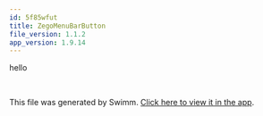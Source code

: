 ```yaml
---
id: 5f85wfut
title: ZegoMenuBarButton
file_version: 1.1.2
app_version: 1.9.14
---
```


hello

<br/>

This file was generated by Swimm. [Click here to view it in the app](https://app.swimm.io/repos/Z2l0aHViJTNBJTNBemVnb191aWtpdF9wcmVidWlsdF9jYWxsX3JuJTNBJTNBTWF0Y2gtWWFuZw==/docs/5f85wfut).
